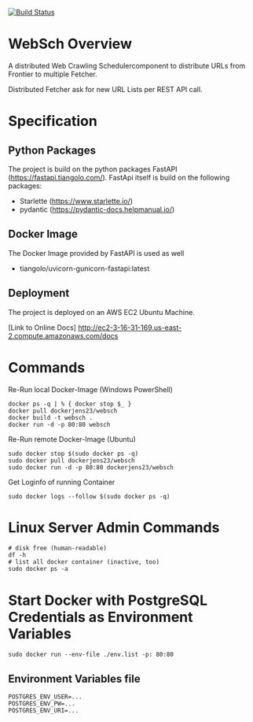 [![Build Status](https://travis-ci.org/JensGe/WebSch.svg?branch=master)](https://travis-ci.org/JensGe/WebSch)

# WebSch Overview

A distributed Web Crawling Schedulercomponent to distribute URLs from Frontier to multiple Fetcher. 

Distributed Fetcher ask for new URL Lists per REST API call.

# Specification

## Python Packages

The project is build on the python packages FastAPI (https://fastapi.tiangolo.com/). 
FastApi itself is build on the following packages:
- Starlette (https://www.starlette.io/)
- pydantic (https://pydantic-docs.helpmanual.io/)

## Docker Image

The Docker Image provided by FastAPI is used as well
- tiangolo/uvicorn-gunicorn-fastapi:latest

## Deployment

The project is deployed on an AWS EC2 Ubuntu Machine. 

[Link to Online Docs] http://ec2-3-16-31-169.us-east-2.compute.amazonaws.com/docs

# Commands

Re-Run local Docker-Image (Windows PowerShell)

```shell script
docker ps -q | % { docker stop $_ }
docker pull dockerjens23/websch
docker build -t websch .
docker run -d -p 80:80 websch
```

Re-Run remote Docker-Image (Ubuntu)
```shell script
sudo docker stop $(sudo docker ps -q)
sudo docker pull dockerjens23/websch
sudo docker run -d -p 80:80 dockerjens23/websch
```

Get Loginfo of running Container
```shell script
sudo docker logs --follow $(sudo docker ps -q)
```


# Linux Server Admin Commands

```shell script
# disk free (human-readable)
df -h
# list all docker container (inactive, too)
sudo docker ps -a
```

# Start Docker with PostgreSQL Credentials as Environment Variables

```shell script
sudo docker run --env-file ./env.list -p: 80:80
```

## Environment Variables file
```shell script
POSTGRES_ENV_USER=...
POSTGRES_ENV_PW=...
POSTGRES_ENV_URI=...
```



